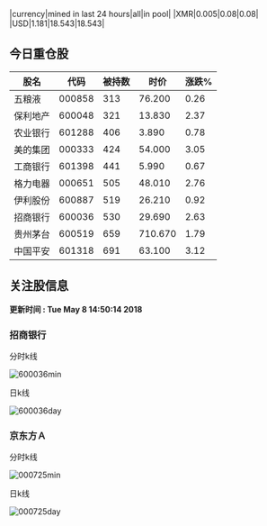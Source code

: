 |currency|mined in last 24 hours|all|in pool|
|XMR|0.005|0.08|0.08|
|USD|1.181|18.543|18.543|

## 今日重仓股 

|股名|代码|被持数|时价|涨跌%|
|---|---|---|---|---|
|五粮液|000858|313|76.200|0.26|
|保利地产|600048|321|13.830|2.37|
|农业银行|601288|406|3.890|0.78|
|美的集团|000333|424|54.000|3.05|
|工商银行|601398|441|5.990|0.67|
|格力电器|000651|505|48.010|2.76|
|伊利股份|600887|519|26.210|0.92|
|招商银行|600036|530|29.690|2.63|
|贵州茅台|600519|659|710.670|1.79|
|中国平安|601318|691|63.100|3.12|

## 关注股信息
**更新时间 : Tue May  8 14:50:14 2018**
### 招商银行 
分时k线

![600036min](http://image.sinajs.cn/newchart/min/n/sh600036.gif)

日k线

![600036day](http://image.sinajs.cn/newchart/daily/n/sh600036.gif)

### 京东方Ａ 
分时k线

![000725min](http://image.sinajs.cn/newchart/min/n/sz000725.gif)

日k线

![000725day](http://image.sinajs.cn/newchart/daily/n/sz000725.gif)
